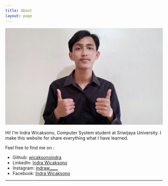 ```yaml
---
title: About
layout: page
---
```

![aboutt](/assets/images/profile/about-2.jpg)

<p>Hi! I'm Indra Wicaksono, Computer System student at Sriwijaya University. I make this website for share everything what I have learned.</p>

Feel free to find me on :<br>

- Github: [wicaksonoindra](https://github.com/wicaksonoindra)
- LinkedIn: [Indra Wicaksono](https://www.linkedin.com/in/wicaksonoindra/)
- Instagram: [indraw____](https://www.instagram.com/indraw____/)
- Facebook: [Indra Wicaksono](https://www.facebook.com/indraaaaw/)

---
